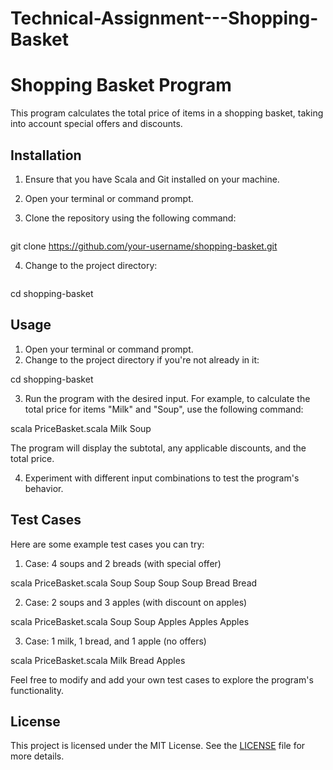 # Technical-Assignment---Shopping-Basket
# Shopping Basket Program

This program calculates the total price of items in a shopping basket, taking into account special offers and discounts.

## Installation

1. Ensure that you have Scala and Git installed on your machine.
2. Open your terminal or command prompt.
3. Clone the repository using the following command:

   ```shell
git clone https://github.com/your-username/shopping-basket.git

4. Change to the project directory:
     ```shell
cd shopping-basket

## Usage

1. Open your terminal or command prompt.
2. Change to the project directory if you're not already in it:

cd shopping-basket

3. Run the program with the desired input. For example, to calculate the total price for items "Milk" and "Soup", use the following command:

scala PriceBasket.scala Milk Soup

The program will display the subtotal, any applicable discounts, and the total price.

4. Experiment with different input combinations to test the program's behavior.

## Test Cases

Here are some example test cases you can try:

1. Case: 4 soups and 2 breads (with special offer)

scala PriceBasket.scala Soup Soup Soup Soup Bread Bread

2. Case: 2 soups and 3 apples (with discount on apples)

scala PriceBasket.scala Soup Soup Apples Apples Apples

3. Case: 1 milk, 1 bread, and 1 apple (no offers)

scala PriceBasket.scala Milk Bread Apples


Feel free to modify and add your own test cases to explore the program's functionality.

## License

This project is licensed under the MIT License. See the [LICENSE](LICENSE) file for more details.


